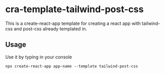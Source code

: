 # cra-template-tailwind-post-css
This is a create-react-app template for creating a react app with tailwind-css and post-css already templated in.

## Usage
Use it by typing in your console
```
npx create-react-app app-name --template tailwind-post-css
```